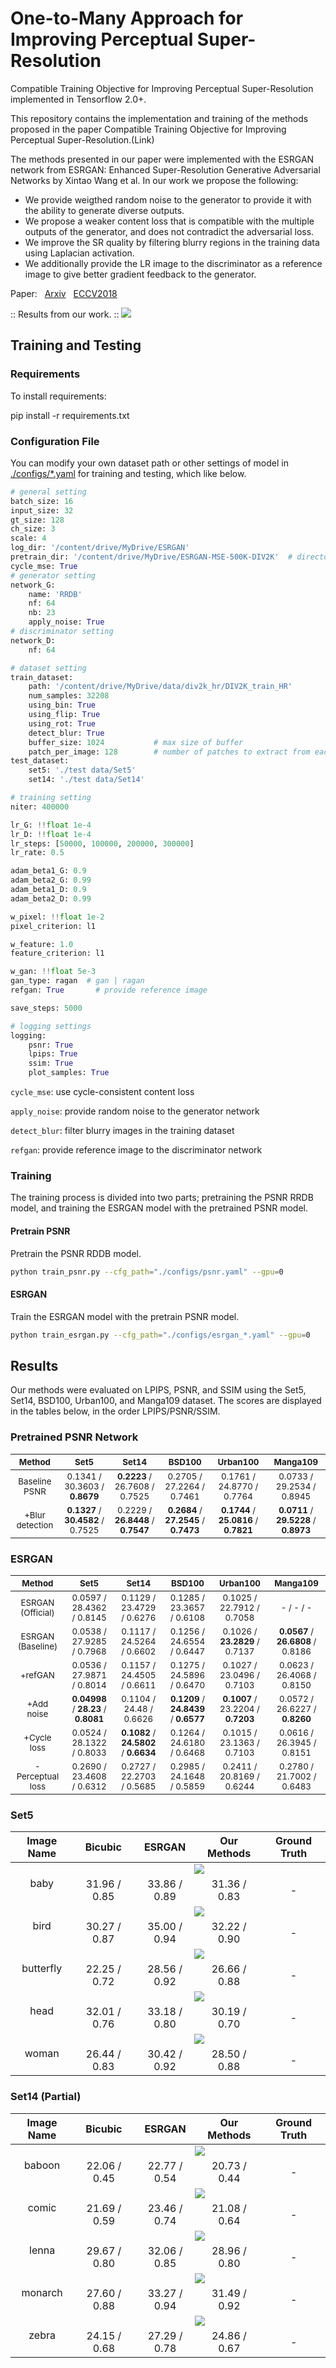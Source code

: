# One-to-Many Approach for Improving Perceptual Super-Resolution

Compatible Training Objective for Improving Perceptual Super-Resolution implemented in Tensorflow 2.0+.

This repository contains the implementation and training of the methods proposed in the paper Compatible Training Objective for Improving Perceptual Super-Resolution.(Link)

The methods presented in our paper were implemented with the ESRGAN network from ESRGAN: Enhanced Super-Resolution Generative Adversarial Networks by Xintao Wang et al. In our work we propose the following:

* We provide weigthed random noise to the generator to provide it with the ability to generate diverse outputs.
* We propose a weaker content loss that is compatible with the multiple outputs of the generator, and does not contradict the adversarial loss.
* We improve the SR quality by filtering blurry regions in the training data using Laplacian activation.
* We additionally provide the LR image to the discriminator as a reference image to give better gradient feedback to the generator.


Paper:     &nbsp; [Arxiv](https://arxiv.org/abs/1809.00219) &nbsp; [ECCV2018](http://openaccess.thecvf.com/content_eccv_2018_workshops/w25/html/Wang_ESRGAN_Enhanced_Super-Resolution_Generative_Adversarial_Networks_ECCVW_2018_paper.html)

:: Results from our work. ::
<img src="photo/baboon_cover.png">

## Training and Testing

### Requirements

To install requirements:

pip install -r requirements.txt

### Configuration File
You can modify your own dataset path or other settings of model in [./configs/*.yaml](https://github.com/krenerd/ultimate-sr/tree/master/configs) for training and testing, which like below.

```python
# general setting
batch_size: 16
input_size: 32
gt_size: 128
ch_size: 3
scale: 4
log_dir: '/content/drive/MyDrive/ESRGAN'
pretrain_dir: '/content/drive/MyDrive/ESRGAN-MSE-500K-DIV2K'  # directory to load from at initial training
cycle_mse: True
# generator setting
network_G:
    name: 'RRDB'
    nf: 64
    nb: 23
    apply_noise: True
# discriminator setting
network_D:
    nf: 64

# dataset setting
train_dataset:
    path: '/content/drive/MyDrive/data/div2k_hr/DIV2K_train_HR'
    num_samples: 32208
    using_bin: True
    using_flip: True
    using_rot: True
    detect_blur: True
    buffer_size: 1024           # max size of buffer
    patch_per_image: 128        # number of patches to extract from each image
test_dataset:
    set5: './test data/Set5'
    set14: './test data/Set14'

# training setting
niter: 400000

lr_G: !!float 1e-4
lr_D: !!float 1e-4
lr_steps: [50000, 100000, 200000, 300000]
lr_rate: 0.5

adam_beta1_G: 0.9
adam_beta2_G: 0.99
adam_beta1_D: 0.9
adam_beta2_D: 0.99

w_pixel: !!float 1e-2
pixel_criterion: l1

w_feature: 1.0
feature_criterion: l1

w_gan: !!float 5e-3
gan_type: ragan  # gan | ragan
refgan: True       # provide reference image

save_steps: 5000

# logging settings
logging:
    psnr: True
    lpips: True
    ssim: True
    plot_samples: True
```

`cycle_mse`: use cycle-consistent content loss

`apply_noise`: provide random noise to the generator network

`detect_blur`: filter blurry images in the training dataset

`refgan`: provide reference image to the discriminator network


### Training
The training process is divided into two parts;
pretraining the PSNR RRDB model, and training the ESRGAN model with the pretrained PSNR model.
#### Pretrain PSNR
Pretrain the PSNR RDDB model.
```bash
python train_psnr.py --cfg_path="./configs/psnr.yaml" --gpu=0
```

#### ESRGAN
Train the ESRGAN model with the pretrain PSNR model.
```bash
python train_esrgan.py --cfg_path="./configs/esrgan_*.yaml" --gpu=0
```

## Results

Our methods were evaluated on LPIPS, PSNR, and SSIM using the Set5, Set14, BSD100, Urban100, and Manga109 dataset. The scores are displayed in the tables below, in the order LPIPS/PSNR/SSIM.

### Pretrained PSNR Network

| <sub>Method</sub> | <sub>Set5</sub> | <sub>Set14</sub> | <sub>BSD100</sub> | <sub>Urban100</sub> | <sub>Manga109</sub> |
|:---:|:---:|:---:|:---:|:---:|:---:|
| <sub>Baseline PSNR</sub> | <sub>0.1341 / 30.3603 / ****0.8679**** </sub> |<sub>****0.2223**** / 26.7608 / 0.7525</sub>|<sub>0.2705 / 27.2264 / 0.7461</sub>|<sub>0.1761 / 24.8770 / 0.7764</sub>|<sub>0.0733 / 29.2534 / 0.8945</sub>|
| <sub>+Blur detection</sub> | <sub>****0.1327**** / ****30.4582**** / 0.7525</sub> | <sub>0.2229 / ****26.8448**** / ****0.7547****</sub> | <sub>****0.2684**** / ****27.2545**** / **0.7473**</sub> | <sub>****0.1744**** / ****25.0816**** / ****0.7821****</sub> | <sub>****0.0711**** / ****29.5228**** / ****0.8973****</sub> |

### ESRGAN

| <sub>Method</sub> | <sub>Set5</sub> | <sub>Set14</sub> | <sub>BSD100</sub> | <sub>Urban100</sub> | <sub>Manga109</sub> |
|:---:|:---:|:---:|:---:|:---:|:---:|
| <sub>ESRGAN (Official)</sub> | <sub>0.0597 / 28.4362 / 0.8145</sub> |<sub>0.1129 / 23.4729 / 0.6276</sub>|<sub>0.1285 / 23.3657 / 0.6108</sub>|<sub>0.1025 / 22.7912 / 0.7058</sub>|<sub>  -   /   -   /  -  </sub>|
| <sub>ESRGAN (Baseline)</sub> | <sub> 0.0538 / 27.9285 / 0.7968 </sub> |<sub>0.1117 / 24.5264 / 0.6602</sub>|<sub>0.1256 / 24.6554 / 0.6447</sub>|<sub>0.1026 / **23.2829** / 0.7137</sub>|<sub> **0.0567** / **26.6808** / 0.8186 </sub>|
| <sub>+refGAN</sub> | <sub>0.0536 / 27.9871 / 0.8014</sub> | <sub>0.1157 / 24.4505 / 0.6611</sub> | <sub>0.1275 / 24.5896 / 0.6470</sub> | <sub>0.1027 / 23.0496 / 0.7103</sub> | <sub>0.0623 / 26.4068 / 0.8150</sub> |
| <sub>+Add noise</sub> | <sub>**0.04998** / **28.23** / **0.8081**</sub> | <sub>0.1104 / 24.48 / 0.6626</sub> | <sub>**0.1209** / **24.8439** / **0.6577**</sub> | <sub>**0.1007** / 23.2204 / **0.7203**</sub>| <sub>0.0572 / 26.6227 / **0.8260**</sub>|
|<sub>+Cycle loss</sub> | <sub>0.0524 / 28.1322 / 0.8033</sub> |<sub>**0.1082** / **24.5802** / **0.6634**</sub> |<sub>0.1264 / 24.6180 / 0.6468</sub> |<sub>0.1015 / 23.1363 / 0.7103</sub> |<sub>0.0616 / 26.3945 / 0.8151</sub>|
|<sub>-Perceptual loss</sub> | <sub>0.2690 / 23.4608 / 0.6312</sub> |<sub>0.2727 / 22.2703 / 0.5685</sub> |<sub>0.2985 / 24.1648 / 0.5859</sub> |<sub>0.2411 / 20.8169 / 0.6244</sub> |<sub>0.2780 / 21.7002 / 0.6483</sub>|

### **Set5**
<table>
    <thead>
        <tr>
            <th>Image Name</th>
            <th>Bicubic</th>
            <th>ESRGAN</th>
            <th>Our Methods</th>
            <th>Ground Truth</th>
        </tr>
    </thead>
    <tbody>
        <tr>
            <td align="center" rowspan=2>baby</td>
            <td align="center" colspan=4><img src="./photo/table_baby.png"></td>
        </tr>
            <td align="center">31.96 / 0.85</td>
            <td align="center">33.86 / 0.89</td>
            <td align="center">31.36 / 0.83</td>
            <td align="center">-</td>
        <tr>
        </tr>
        <tr>
            <td align="center" rowspan=2>bird</td>
            <td align="center" colspan=4><img src="./photo/table_bird.png"></td>
        </tr>
            <td align="center">30.27 / 0.87</td>
            <td align="center">35.00 / 0.94</td>
            <td align="center">32.22 / 0.90</td>
            <td align="center">-</td>
        <tr>
        </tr>
        <tr>
            <td align="center" rowspan=2>butterfly</td>
            <td align="center" colspan=4><img src="./photo/table_butterfly.png"></td>
        </tr>
            <td align="center">22.25 / 0.72</td>
            <td align="center">28.56 / 0.92</td>
            <td align="center">26.66 / 0.88</td>
            <td align="center">-</td>
        <tr>
        </tr>
        <tr>
            <td align="center" rowspan=2>head</td>
            <td align="center" colspan=4><img src="./photo/table_head.png"></td>
        </tr>
            <td align="center">32.01 / 0.76</td>
            <td align="center">33.18 / 0.80</td>
            <td align="center">30.19 / 0.70</td>
            <td align="center">-</td>
        </tr>
        <tr>
            <td align="center" rowspan=2>woman</td>
            <td align="center" colspan=4><img src="./photo/table_woman.png"></td>
        </tr>
            <td align="center">26.44 / 0.83</td>
            <td align="center">30.42 / 0.92</td>
            <td align="center">28.50 / 0.88</td>
            <td align="center">-</td>
        </tr>
    </tbody>
</table>

### **Set14 (Partial)**
<table>
    <thead>
        <tr>
            <th>Image Name</th>
            <th>Bicubic</th>
            <th>ESRGAN</th>
            <th>Our Methods</th>
            <th>Ground Truth</th>
        </tr>
    </thead>
    <tbody>
        <tr>
            <td align="center" rowspan=2>baboon</td>
            <td align="center" colspan=4><img src="./photo/table_baboon.png"></td>
        </tr>
            <td align="center">22.06 / 0.45</td>
            <td align="center">22.77 / 0.54</td>
            <td align="center">20.73 / 0.44</td>
            <td align="center">-</td>
        <tr>
        </tr>
        <tr>
            <td align="center" rowspan=2>comic</td>
            <td align="center" colspan=4><img src="./photo/table_comic.png"></td>
        </tr>
            <td align="center">21.69 / 0.59</td>
            <td align="center">23.46 / 0.74</td>
            <td align="center">21.08 / 0.64</td>
            <td align="center">-</td>
        <tr>
        </tr>
        <tr>
            <td align="center" rowspan=2>lenna</td>
            <td align="center" colspan=4><img src="./photo/table_lenna.png"></td>
        </tr>
            <td align="center">29.67 / 0.80</td>
            <td align="center">32.06 / 0.85</td>
            <td align="center">28.96 / 0.80</td>
            <td align="center">-</td>
        <tr>
        </tr>
        <tr>
            <td align="center" rowspan=2>monarch</td>
            <td align="center" colspan=4><img src="./photo/table_monarch.png"></td>
        </tr>
            <td align="center">27.60 / 0.88</td>
            <td align="center">33.27 / 0.94</td>
            <td align="center">31.49 / 0.92</td>
            <td align="center">-</td>
        </tr>
        <tr>
            <td align="center" rowspan=2>zebra</td>
            <td align="center" colspan=4><img src="./photo/table_zebra.png"></td>
        </tr>
            <td align="center">24.15 / 0.68</td>
            <td align="center">27.29 / 0.78</td>
            <td align="center">24.86 / 0.67</td>
            <td align="center">-</td>
        </tr>
    </tbody>
</table>

